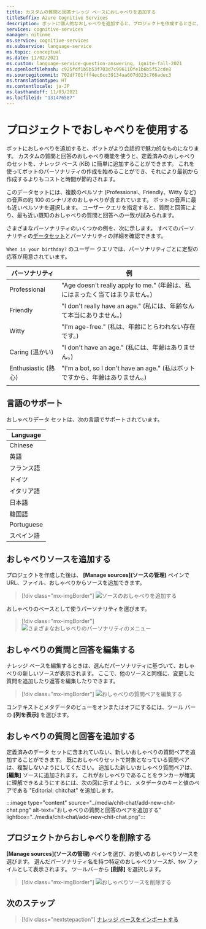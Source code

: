 ```yaml
---
title: カスタムの質問と回答ナレッジ ベースにおしゃべりを追加する
titleSuffix: Azure Cognitive Services
description: ボットに個人的なおしゃべりを追加すると、プロジェクトを作成するときに、より会話的で魅力的なものになります。 カスタムの質問と回答を使うと、定義済みのおしゃべりのセットを、ナレッジ ベースに簡単に追加できます。
services: cognitive-services
manager: nitinme
ms.service: cognitive-services
ms.subservice: language-service
ms.topic: conceptual
ms.date: 11/02/2021
ms.custom: language-service-question-answering, ignite-fall-2021
ms.openlocfilehash: c925fdf1b5b53f703d7c996110fe1b6b5f52cde8
ms.sourcegitcommit: 702df701fff4ec6cc39134aa607d023c766adec3
ms.translationtype: HT
ms.contentlocale: ja-JP
ms.lasthandoff: 11/03/2021
ms.locfileid: "131476587"
---
```

# <a name="use-chitchat-with-a-project"></a>プロジェクトでおしゃべりを使用する

ボットにおしゃべりを追加すると、ボットがより会話的で魅力的なものになります。 カスタムの質問と回答のおしゃべり機能を使うと、定義済みのおしゃべりのセットを、ナレッジ ベース (KB) に簡単に追加することができます。 これを使ってボットのパーソナリティの作成を始めることができ、それにより最初から作成するよりもコストと時間が節約されます。

このデータセットには、複数のペルソナ (Professional、Friendly、Witty など) の音声の約 100 のシナリオのおしゃべりが含まれています。 ボットの音声に最も近いペルソナを選択します。 ユーザー クエリを指定すると、質問と回答により、最も近い既知のおしゃべりの質問と回答への一致が試みられます。

さまざまなパーソナリティのいくつかの例を、次に示します。 すべてのパーソナリティの[データセット](https://github.com/microsoft/botframework-cli/blob/main/packages/qnamaker/docs/chit-chat-dataset.md)とパーソナリティの詳細を確認できます。

`When is your birthday?` のユーザー クエリでは、パーソナリティごとに定型の応答が用意されています。

<!-- added quotes so acrolinx doesn't score these sentences -->
|パーソナリティ|例|
|--|--|
|Professional|"Age doesn't really apply to me." (年齢は、私にはまったく当てはまりません。)|
|Friendly|"I don't really have an age." (私には、年齢なんて本当にありません。)|
|Witty|"I'm age-free." (私は、年齢にとらわれない存在です。)|
|Caring (温かい)|"I don't have an age." (私には、年齢はありません。)|
|Enthusiastic (熱心)|"I'm a bot, so I don't have an age." (私はボットですから、年齢はありません。)|
||

## <a name="language-support"></a>言語のサポート

おしゃべりデータ セットは、次の言語でサポートされています。

|Language|
|--|
|Chinese|
|英語|
|フランス語|
|ドイツ|
|イタリア語|
|日本語|
|韓国語|
|Portuguese|
|スペイン語|

## <a name="add-chitchat-source"></a>おしゃべりソースを追加する
プロジェクトを作成した後は、 **[Manage sources]\(ソースの管理\)** ペインで URL、ファイル、おしゃべりからソースを追加できます。

> [!div class="mx-imgBorder"]
> ![ソースのおしゃべりを追加する](../media/chit-chat/add-source.png)

おしゃべりのベースとして使うパーソナリティを選びます。

> [!div class="mx-imgBorder"]
> ![さまざまなおしゃべりのパーソナリティのメニュー](../media/chit-chat/personality.png)

## <a name="edit-your-chitchat-questions-and-answers"></a>おしゃべりの質問と回答を編集する

ナレッジ ベースを編集するときは、選んだパーソナリティに基づいて、おしゃべりの新しいソースが表示されます。 ここで、他のソースと同様に、変更した質問を追加したり返答を編集したりできます。

> [!div class="mx-imgBorder"]
> ![おしゃべりの質問ペアを編集する](../media/chit-chat/edit-chit-chat.png)

コンテキストとメタデータのビューをオンまたはオフにするには、ツール バーの **[列を表示]** を選びます。

## <a name="add-more-chitchat-questions-and-answers"></a>おしゃべりの質問と回答を追加する

定義済みのデータ セットに含まれていない、新しいおしゃべりの質問ペアを追加することができます。 既におしゃべりセットで対象となっている質問ペアは、複製しないようにしてください。 追加した新しいおしゃべり質問ペアは、 **[編集]** ソースに追加されます。 これがおしゃべりであることをランカーが確実に理解できるようにするには、次の図に示すように、メタデータのキーと値のペアである "Editorial: chitchat" を追加します。

:::image type="content" source="../media/chit-chat/add-new-chit-chat.png" alt-text="おしゃべりの質問と回答のペアを追加する" lightbox="../media/chit-chat/add-new-chit-chat.png":::

## <a name="delete-chitchat-from-your-project"></a>プロジェクトからおしゃべりを削除する

**[Manage sources]\(ソースの管理\)** ペインを選び、お使いのおしゃべりソースを選びます。 選んだパーソナリティ名を持つ特定のおしゃべりソースが、tsv ファイルとして表示されます。 ツールバーから **[削除]** を選択します。

> [!div class="mx-imgBorder"]
> ![おしゃべりソースを削除する](../media/chit-chat/delete-chit-chat.png)

## <a name="next-steps"></a>次のステップ

> [!div class="nextstepaction"]
> [ナレッジ ベースをインポートする](./migrate-knowledge-base.md)
